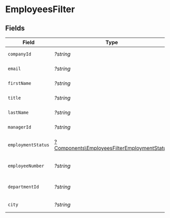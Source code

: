 # EmployeesFilter


## Fields

| Field                                                                                                     | Type                                                                                                      | Required                                                                                                  | Description                                                                                               | Example                                                                                                   |
| --------------------------------------------------------------------------------------------------------- | --------------------------------------------------------------------------------------------------------- | --------------------------------------------------------------------------------------------------------- | --------------------------------------------------------------------------------------------------------- | --------------------------------------------------------------------------------------------------------- |
| `companyId`                                                                                               | *?string*                                                                                                 | :heavy_minus_sign:                                                                                        | Company ID to filter on                                                                                   | 1234                                                                                                      |
| `email`                                                                                                   | *?string*                                                                                                 | :heavy_minus_sign:                                                                                        | Email to filter on                                                                                        | elon@tesla.com                                                                                            |
| `firstName`                                                                                               | *?string*                                                                                                 | :heavy_minus_sign:                                                                                        | First Name to filter on                                                                                   | Elon                                                                                                      |
| `title`                                                                                                   | *?string*                                                                                                 | :heavy_minus_sign:                                                                                        | Job title to filter on                                                                                    | Manager                                                                                                   |
| `lastName`                                                                                                | *?string*                                                                                                 | :heavy_minus_sign:                                                                                        | Last Name to filter on                                                                                    | Musk                                                                                                      |
| `managerId`                                                                                               | *?string*                                                                                                 | :heavy_minus_sign:                                                                                        | Manager id to filter on                                                                                   | 1234                                                                                                      |
| `employmentStatus`                                                                                        | [?Components\EmployeesFilterEmploymentStatus](../../Models/Components/EmployeesFilterEmploymentStatus.md) | :heavy_minus_sign:                                                                                        | Employment status to filter on                                                                            | active                                                                                                    |
| `employeeNumber`                                                                                          | *?string*                                                                                                 | :heavy_minus_sign:                                                                                        | Employee number to filter on                                                                              | 123456-AB                                                                                                 |
| `departmentId`                                                                                            | *?string*                                                                                                 | :heavy_minus_sign:                                                                                        | ID of the department to filter on                                                                         | 1234                                                                                                      |
| `city`                                                                                                    | *?string*                                                                                                 | :heavy_minus_sign:                                                                                        | City to filter on                                                                                         | San Francisco                                                                                             |